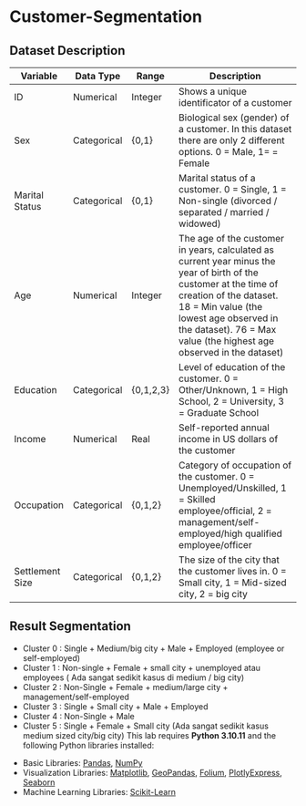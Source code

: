 # Customer-Segmentation
## Dataset Description
| Variable | Data Type | Range | Description |
|------|------|-----------|-----------|
| ID | Numerical   | Integer   | Shows a unique identificator of a customer |
| Sex | Categorical   | {0,1}   |Biological sex (gender) of a customer. In this dataset there are only 2 different options. 0 = Male, 1= = Female |
| Marital Status | Categorical   | {0,1}  | Marital status of a customer. 0 = Single, 1 = Non-single (divorced / separated / married / widowed) |
| Age | Numerical   | Integer  | The age of the customer in years, calculated as current year minus the year of birth of the customer at the time of creation of the dataset. 18 = Min value (the lowest age observed in the dataset). 76 = Max value (the highest age observed in the dataset) |
| Education | Categorical   | {0,1,2,3}  |Level of education of the customer. 0 = Other/Unknown, 1 = High School, 2 = University, 3 = Graduate School |
| Income | Numerical   | Real  | Self-reported annual income in US dollars of the customer |
| Occupation | Categorical   | {0,1,2}  | Category of occupation of the customer. 0 = Unemployed/Unskilled, 1 = Skilled employee/official, 2 = management/self-employed/high qualified employee/officer |
| Settlement Size | Categorical   | {0,1,2}  |The size of the city that the customer lives in. 0 = Small city, 1 = Mid-sized city, 2 = big city |
## Result Segmentation
- Cluster 0 : Single + Medium/big city + Male + Employed (employee or self-employed)
- Cluster 1 : Non-single + Female + small city + unemployed atau employees ( Ada sangat sedikit kasus di medium / big city)
- Cluster 2 : Non-Single + Female + medium/large city + management/self-employed
- Cluster 3 : Single + Small city + Male + Employed
- Cluster 4 : Non-Single + Male
- Cluster 5 : Single + Female + Small city (Ada sangat sedikit kasus medium sized city/big city)
This lab requires **Python 3.10.11** and the following Python libraries installed:
* Basic Libraries: [Pandas](https://pandas.pydata.org), [NumPy](http://www.numpy.org)
* Visualization Libraries: [Matplotlib](http://matplotlib.org), [GeoPandas](https://geopandas.org), [Folium](https://python-visualization.github.io/folium/), [PlotlyExpress](https://plotly.com/python/plotly-express), [Seaborn](https://seaborn.pydata.org)
* Machine Learning Libraries: [Scikit-Learn](https://scikit-learn.org)
